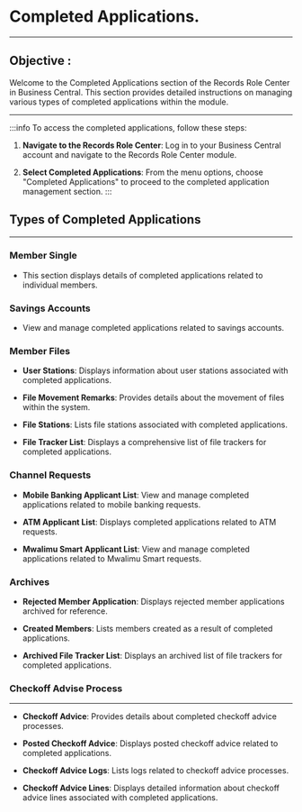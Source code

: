 # Completed Applications.
---
<div class="customized-intro-container" id="introduction">
    <h2 class="overtime-management"> Objective : </h2>
    <p> Welcome to the Completed Applications section of the Records Role Center in Business Central. This section provides detailed instructions on managing various types of completed applications within the module.
    </p>
</div>

---

:::info
To access the completed applications, follow these steps:

1. **Navigate to the Records Role Center**: Log in to your Business Central account and navigate to the Records Role Center module.
   
2. **Select Completed Applications**: From the menu options, choose "Completed Applications" to proceed to the completed application management section.
:::

## Types of Completed Applications
---

### Member Single

- This section displays details of completed applications related to individual members.

### Savings Accounts

- View and manage completed applications related to savings accounts.

### Member Files

- **User Stations**: Displays information about user stations associated with completed applications.
  
- **File Movement Remarks**: Provides details about the movement of files within the system.

- **File Stations**: Lists file stations associated with completed applications.

- **File Tracker List**: Displays a comprehensive list of file trackers for completed applications.

### Channel Requests

- **Mobile Banking Applicant List**: View and manage completed applications related to mobile banking requests.
  
- **ATM Applicant List**: Displays completed applications related to ATM requests.

- **Mwalimu Smart Applicant List**: View and manage completed applications related to Mwalimu Smart requests.

### Archives

- **Rejected Member Application**: Displays rejected member applications archived for reference.
  
- **Created Members**: Lists members created as a result of completed applications.

- **Archived File Tracker List**: Displays an archived list of file trackers for completed applications.

### Checkoff Advise Process
---

- **Checkoff Advice**: Provides details about completed checkoff advice processes.
  
- **Posted Checkoff Advice**: Displays posted checkoff advice related to completed applications.

- **Checkoff Advice Logs**: Lists logs related to checkoff advice processes.

- **Checkoff Advice Lines**: Displays detailed information about checkoff advice lines associated with completed applications.
